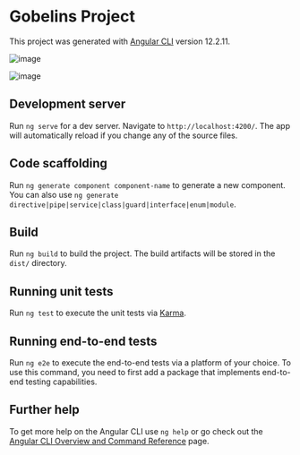# Gobelins Project

This project was generated with [Angular CLI](https://github.com/angular/angular-cli) version 12.2.11.

![image](https://user-images.githubusercontent.com/47384185/141697984-ad420d5e-d83d-48b0-8acc-71bd7bc329be.png)

![image](https://user-images.githubusercontent.com/47384185/141698019-fd69ce5e-a024-43c4-98dc-6538c057d837.png)



## Development server

Run `ng serve` for a dev server. Navigate to `http://localhost:4200/`. The app will automatically reload if you change any of the source files.

## Code scaffolding

Run `ng generate component component-name` to generate a new component. You can also use `ng generate directive|pipe|service|class|guard|interface|enum|module`.

## Build

Run `ng build` to build the project. The build artifacts will be stored in the `dist/` directory.

## Running unit tests

Run `ng test` to execute the unit tests via [Karma](https://karma-runner.github.io).

## Running end-to-end tests

Run `ng e2e` to execute the end-to-end tests via a platform of your choice. To use this command, you need to first add a package that implements end-to-end testing capabilities.

## Further help

To get more help on the Angular CLI use `ng help` or go check out the [Angular CLI Overview and Command Reference](https://angular.io/cli) page.
